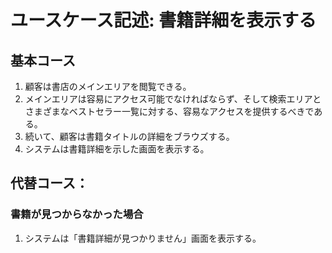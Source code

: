 # ユースケース記述: 書籍詳細を表示する

## 基本コース

1. 顧客は書店のメインエリアを閲覧できる。
1. メインエリアは容易にアクセス可能でなければならず、そして検索エリアとさまざまなベストセラー一覧に対する、容易なアクセスを提供するべきである。
1. 続いて、顧客は書籍タイトルの詳細をブラウズする。
1. システムは書籍詳細を示した画面を表示する。

## 代替コース：

### 書籍が見つからなかった場合

1. システムは「書籍詳細が見つかりません」画面を表示する。

